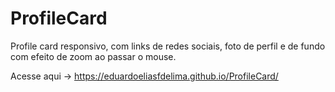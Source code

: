 # ProfileCard
Profile card responsivo, com links de redes sociais, foto de perfil e de fundo com efeito de zoom ao passar o mouse.

Acesse aqui -> https://eduardoeliasfdelima.github.io/ProfileCard/
